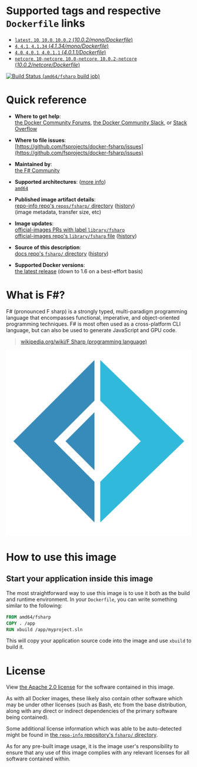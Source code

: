<!--

********************************************************************************

WARNING:

    DO NOT EDIT "fsharp/README.md"

    IT IS AUTO-GENERATED

    (from the other files in "fsharp/" combined with a set of templates)

********************************************************************************

-->

# Supported tags and respective `Dockerfile` links

-	[`latest`, `10`, `10.0`, `10.0.2` (*10.0.2/mono/Dockerfile*)](https://github.com/fsprojects/docker-fsharp/blob/6992fd0b5e1c6875ccb3955ee3ab0fbc90908e27/10.0.2/mono/Dockerfile)
-	[`4`, `4.1`, `4.1.34` (*4.1.34/mono/Dockerfile*)](https://github.com/fsprojects/docker-fsharp/blob/6992fd0b5e1c6875ccb3955ee3ab0fbc90908e27/4.1.34/mono/Dockerfile)
-	[`4.0`, `4.0.1`, `4.0.1.1` (*4.0.1.1/Dockerfile*)](https://github.com/fsprojects/docker-fsharp/blob/6992fd0b5e1c6875ccb3955ee3ab0fbc90908e27/4.0.1.1/Dockerfile)
-	[`netcore`, `10-netcore`, `10.0-netcore`, `10.0.2-netcore` (*10.0.2/netcore/Dockerfile*)](https://github.com/fsprojects/docker-fsharp/blob/6992fd0b5e1c6875ccb3955ee3ab0fbc90908e27/10.0.2/netcore/Dockerfile)

[![Build Status](https://doi-janky.infosiftr.net/job/multiarch/job/amd64/job/fsharp/badge/icon) (`amd64/fsharp` build job)](https://doi-janky.infosiftr.net/job/multiarch/job/amd64/job/fsharp/)

# Quick reference

-	**Where to get help**:  
	[the Docker Community Forums](https://forums.docker.com/), [the Docker Community Slack](https://blog.docker.com/2016/11/introducing-docker-community-directory-docker-community-slack/), or [Stack Overflow](https://stackoverflow.com/search?tab=newest&q=docker)

-	**Where to file issues**:  
	[https://github.com/fsprojects/docker-fsharp/issues](https://github.com/fsprojects/docker-fsharp/issues)

-	**Maintained by**:  
	[the F# Community](https://github.com/fsprojects/docker-fsharp)

-	**Supported architectures**: ([more info](https://github.com/docker-library/official-images#architectures-other-than-amd64))  
	[`amd64`](https://hub.docker.com/r/amd64/fsharp/)

-	**Published image artifact details**:  
	[repo-info repo's `repos/fsharp/` directory](https://github.com/docker-library/repo-info/blob/master/repos/fsharp) ([history](https://github.com/docker-library/repo-info/commits/master/repos/fsharp))  
	(image metadata, transfer size, etc)

-	**Image updates**:  
	[official-images PRs with label `library/fsharp`](https://github.com/docker-library/official-images/pulls?q=label%3Alibrary%2Ffsharp)  
	[official-images repo's `library/fsharp` file](https://github.com/docker-library/official-images/blob/master/library/fsharp) ([history](https://github.com/docker-library/official-images/commits/master/library/fsharp))

-	**Source of this description**:  
	[docs repo's `fsharp/` directory](https://github.com/docker-library/docs/tree/master/fsharp) ([history](https://github.com/docker-library/docs/commits/master/fsharp))

-	**Supported Docker versions**:  
	[the latest release](https://github.com/docker/docker-ce/releases/latest) (down to 1.6 on a best-effort basis)

# What is F#?

F# (pronounced F sharp) is a strongly typed, multi-paradigm programming language that encompasses functional, imperative, and object-oriented programming techniques. F# is most often used as a cross-platform CLI language, but can also be used to generate JavaScript and GPU code.

> [wikipedia.org/wiki/F Sharp (programming language)](https://en.wikipedia.org/wiki/F_Sharp_%28programming_language%29)

![logo](https://raw.githubusercontent.com/docker-library/docs/7d8c02340482b7f0c08c9fa7dc534d72314d3a22/fsharp/logo.png)

# How to use this image

## Start your application inside this image

The most straightforward way to use this image is to use it both as the build and runtime environment. In your `Dockerfile`, you can write something similar to the following:

```dockerfile
FROM amd64/fsharp
COPY . /app
RUN xbuild /app/myproject.sln
```

This will copy your application source code into the image and use `xbuild` to build it.

# License

View [the Apache 2.0 license](https://github.com/fsharp/fsharp/blob/d518f91418ef43a61875a5d932147b97fd0f47f3/LICENSE) for the software contained in this image.

As with all Docker images, these likely also contain other software which may be under other licenses (such as Bash, etc from the base distribution, along with any direct or indirect dependencies of the primary software being contained).

Some additional license information which was able to be auto-detected might be found in [the `repo-info` repository's `fsharp/` directory](https://github.com/docker-library/repo-info/tree/master/repos/fsharp).

As for any pre-built image usage, it is the image user's responsibility to ensure that any use of this image complies with any relevant licenses for all software contained within.
